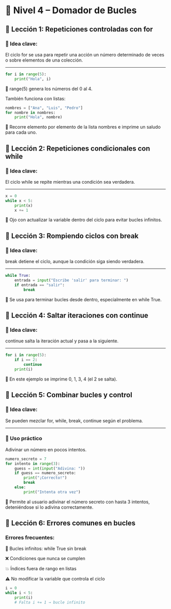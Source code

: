 # 🔁 Nivel 4 – Domador de Bucles

## 🔁 Lección 1: Repeticiones controladas con for

### 🧠 Idea clave:
El ciclo for se usa para repetir una acción un número determinado de veces o sobre elementos de una colección.

---

```python
for i in range(5):
    print("Hola", i)
```
📌 range(5) genera los números del 0 al 4.

También funciona con listas:

```python
nombres = ["Ana", "Luis", "Pedro"]
for nombre in nombres:
    print("Hola", nombre)
```
📌 Recorre elemento por elemento de la lista nombres e imprime un saludo para cada uno.

## 🔁 Lección 2: Repeticiones condicionales con while

### 🧠 Idea clave:
El ciclo while se repite mientras una condición sea verdadera.

---

```python
x = 0
while x < 5:
    print(x)
    x += 1
```
📌 Ojo con actualizar la variable dentro del ciclo para evitar bucles infinitos.

## 🔁 Lección 3: Rompiendo ciclos con break

### 🧠 Idea clave:
break detiene el ciclo, aunque la condición siga siendo verdadera.

---

```python
while True:
    entrada = input("Escribe 'salir' para terminar: ")
    if entrada == "salir":
        break
```
📌 Se usa para terminar bucles desde dentro, especialmente en while True.

## 🔁 Lección 4: Saltar iteraciones con continue

### 🧠 Idea clave:
continue salta la iteración actual y pasa a la siguiente.

---

```python
for i in range(5):
    if i == 2:
        continue
    print(i)
```
📌 En este ejemplo se imprime 0, 1, 3, 4 (el 2 se salta).

## 🔁 Lección 5: Combinar bucles y control

### 🧠 Idea clave:
Se pueden mezclar for, while, break, continue según el problema.

---

### 🔄 Uso práctico
Adivinar un número en pocos intentos.

```python
numero_secreto = 7
for intento in range(3):
    guess = int(input("Adivina: "))
    if guess == numero_secreto:
        print("¡Correcto!")
        break
    else:
        print("Intenta otra vez")
```
📌 Permite al usuario adivinar el número secreto con hasta 3 intentos, deteniéndose si lo adivina correctamente.

## 🔁 Lección 6: Errores comunes en bucles

### Errores frecuentes:
🔁 Bucles infinitos: while True sin break

❌ Condiciones que nunca se cumplen

💥 Índices fuera de rango en listas

⚠️ No modificar la variable que controla el ciclo

```python
i = 0
while i < 5:
    print(i)
    # Falta i += 1 → bucle infinito
```
